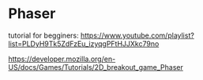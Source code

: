 # Phaser

tutorial for begginers:
https://www.youtube.com/playlist?list=PLDyH9Tk5ZdFzEu_izyqgPFtHJJXkc79no

https://developer.mozilla.org/en-US/docs/Games/Tutorials/2D_breakout_game_Phaser
